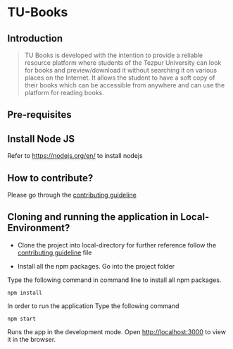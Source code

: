 # TU-Books



## Introduction

> TU Books is developed with the intention to provide a reliable resource platform where students of the Tezpur University can look for books and preview/download it without searching it on various places on the Internet. It allows the student to have a soft copy of their books which can be accessible from anywhere and can use the platform for reading books.


## Pre-requisites
 
## Install Node JS
Refer to https://nodejs.org/en/ to install nodejs


## How to contribute?
Please go through the [contributing guideline](https://github.com/sumitgsh/TU-Books/blob/main/CONTRIBUTING.md)



## Cloning and running the application in Local-Environment?

- Clone the project into local-directory for further reference follow the [contributing  guideline](https://github.com/sumitgsh/TU-Books/blob/main/CONTRIBUTING.md) file

- Install all the npm packages. Go into the project folder

Type the following command in command line to install all npm packages.
    
    npm install

In order to run the application Type the following command

    npm start

Runs the app in the development mode.
Open [http://localhost:3000](http://localhost:3000) to view it in the browser.



